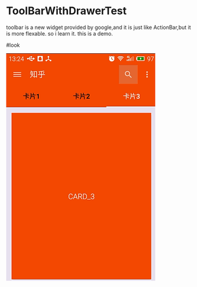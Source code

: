 # ToolBarWithDrawerTest

toolbar is a new widget provided by google,and it is just like ActionBar,but it is more flexable.
so i learn it.
this is a demo.

#look

![](https://github.com/Rowandjj/ToolBarWithDrawerTest/blob/master/art/demo6.gif)
